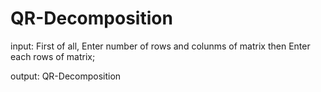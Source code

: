 # QR-Decomposition

input:
First of all, Enter number of rows and colunms of matrix then Enter each rows of matrix;

output:
QR-Decomposition
